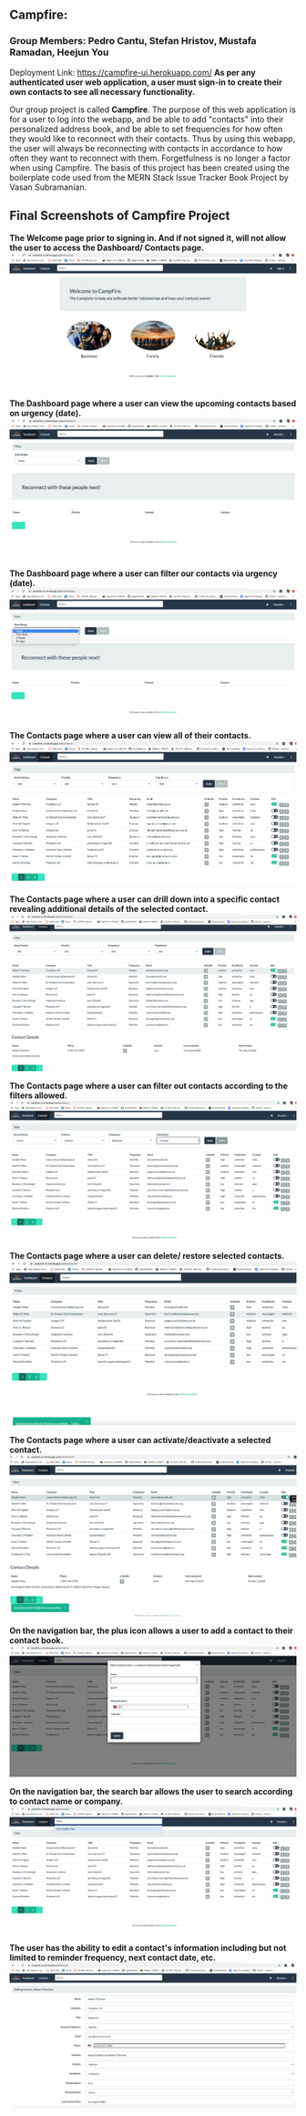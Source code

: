 <h2>Campfire:</h2>
<h3> Group Members: Pedro Cantu, Stefan Hristov, Mustafa Ramadan, Heejun You </h3>

Deployment Link: https://campfire-ui.herokuapp.com/
**As per any authenticated user web application, a user must sign-in to create their own contacts to see all necessary functionality.**

Our group project is called <b>Campfire</b>. The purpose of this web application is for a user to log into the webapp, and be able to add "contacts" into their personalized address book, and be able to set frequencies for how often they would like to reconnect with their contacts. Thus by using this webapp, the user will always be reconnecting with contacts in accordance to how often they want to reconnect with them. Forgetfulness is no longer a factor when using Campfire. The basis of this project has been created using the boilerplate code used from the MERN Stack Issue Tracker Book Project by Vasan Subramanian.

## Final Screenshots of Campfire Project

<b>The Welcome page prior to signing in. And if not signed it, will not allow the user to access the Dashboard/ Contacts page.</b>
![](https://github.com/pedrocantu16/CampFire/blob/master/api/ReadmeImages/Welcome2.png)

<b>The Dashboard page where a user can view the upcoming contacts based on urgency (date).</b>
![](https://github.com/pedrocantu16/CampFire/blob/master/api/ReadmeImages/Dashboard2.png)

<b>The Dashboard page where a user can filter our contacts via urgency (date).</b>
![](https://github.com/pedrocantu16/CampFire/blob/master/api/ReadmeImages/DashboardFilter2.png)

<b>The Contacts page where a user can view all of their contacts.</b>
![](https://github.com/pedrocantu16/CampFire/blob/master/api/ReadmeImages/Contacts2.png)

<b>The Contacts page where a user can drill down into a specific contact revealing additional details of the selected contact.</b>
![](https://github.com/pedrocantu16/CampFire/blob/master/api/ReadmeImages/ContactsDetails2.png)

<b>The Contacts page where a user can filter out contacts according to the filters allowed.</b>
![](https://github.com/pedrocantu16/CampFire/blob/master/api/ReadmeImages/ContactsFilter2.png)

<b>The Contacts page where a user can delete/ restore selected contacts. </b>
![](https://github.com/pedrocantu16/CampFire/blob/master/api/ReadmeImages/Delete2.png)

<b>The Contacts page where a user can activate/deactivate a selected contact. </b>
![](https://github.com/pedrocantu16/CampFire/blob/master/api/ReadmeImages/Toggle2.png)

<b>On the navigation bar, the plus icon allows a user to add a contact to their contact book.</b>
![](https://github.com/pedrocantu16/CampFire/blob/master/api/ReadmeImages/Add2.png)

<b>On the navigation bar, the search bar allows the user to search according to contact name or company.</b>
![](https://github.com/pedrocantu16/CampFire/blob/master/api/ReadmeImages/Search2.png)

<b>The user has the ability to edit a contact's information including but not limited to reminder frequency, next contact date, etc.</b>
![](https://github.com/pedrocantu16/CampFire/blob/master/api/ReadmeImages/Edit2.png)
